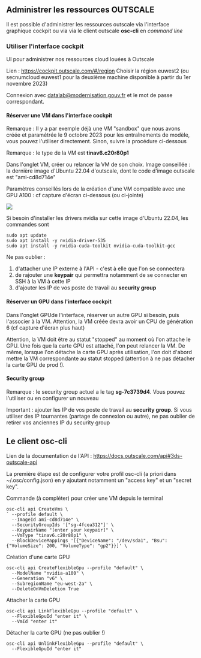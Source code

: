 ## Administrer les ressources OUTSCALE

Il est possible d'administrer les ressources outscale via l'interface graphique cockpit ou via via le client outscale  **osc-cli** en *command line*

### Utiliser l'interface cockpit

UI pour administrer nos ressources cloud louées à Outscale

Lien : https://cockpit.outscale.com/#/region
Choisir la région euwest2 (ou secnumcloud euwest1 pour la deuxième machine disponible à partir du 1er novembre 2023)

Connexion avec datalab@modernisation.gouv.fr et le mot de passe correspondant.

#### Réserver une VM dans l'interface cockpit

Remarque : Il y a par exemple déjà une VM "sandbox" que nous avons créée et paramétrée le 9 octobre 2023 pour les entraînements de modèle, vous pouvez l'utiliser directement. Sinon, suivre la procédure ci-dessous

Remarque : le type de la VM est **tinav6.c20r80p1**


Dans l'onglet VM, créer ou relancer la VM de son choix.
Image conseillée : la dernière image d'Ubuntu 22.04 d'outscale, dont le code d'image outscale est "ami-cd8d714e"

Paramètres conseillés lors de la création d'une VM compatible avec une GPU A100 : cf capture d'écran ci-dessous (ou ci-jointe) 


![](https://storage.gra.cloud.ovh.net/v1/AUTH_0f20d409cb2a4c9786c769e2edec0e06/padnumerique/uploads/8331a0c8-18c0-401c-a8c1-ab49485dac67.png)

Si besoin d'installer les drivers nvidia sur cette image d'Ubuntu 22.04, les commandes sont 
```
sudo apt update
sudo apt install -y nvidia-driver-535
sudo apt install -y nvidia-cuda-toolkit nvidia-cuda-toolkit-gcc
```
Ne pas oublier :
1) d'attacher une IP externe à l'API - c'est à elle que l'on se connectera 
2) de rajouter une **keypair** qui permettra notamment de se connecter en SSH à la VM à cette IP
3) d'ajouter les IP de vos poste de travail au **security group**

#### Réserver un GPU dans l'interface cockpit

Dans l'onglet GPUde l'interface, réserver un autre GPU si besoin, puis l'associer à la VM. Attention, la VM créée devra avoir un CPU de génération 6 (cf capture d'écran plus haut)

Attention, la VM doit être au statut "stopped" au moment où l'on attache le GPU. Une fois que la carte GPU est attaché, l'on peut relancer la VM. De même, lorsque l'on détache la carte GPU après utilisation, l'on doit d'abord mettre la VM correspondante au statut stopped (attention à ne pas détacher la carte GPU de prod !).

#### Security group

Remarque : le security group actuel a le tag **sg-7c3739d4**. Vous pouvez l'utiliser ou en configurer un nouveau

Important : ajouter les IP de vos poste de travail au **security group**. Si vous utiliser des IP tournantes (partage de connexion ou autre), ne pas oublier de retirer vos anciennes IP du security group

## Le client **osc-cli**

Lien de la documentation de l'API : https://docs.outscale.com/api#3ds-outscale-api

La première étape est de configurer votre profil osc-cli (a priori dans ~/.osc/config.json) en y ajoutant notamment un "access key" et un "secret key".

Commande (à compléter) pour créer une VM depuis le terminal
```
osc-cli api CreateVms \
` --profile default \
  --ImageId ami-cd8d714e" \
  --SecurityGroupIds '["sg-4fcea312"]' \
  --KeypairName "[enter your keypair]" \
  --VmType "tinav6.c20r80p1" \
  --BlockDeviceMappings '[{"DeviceName": "/dev/sda1", "Bsu":{"VolumeSize": 200, "VolumeType": "gp2"}}]' \
```

Création d'une carte GPU
```
osc-cli api CreateFlexibleGpu --profile "default" \
  --ModelName "nvidia-a100" \
  --Generation "v6" \
  --SubregionName "eu-west-2a" \
  --DeleteOnVmDeletion True
```

Attacher la carte GPU
```
osc-cli api LinkFlexibleGpu --profile "default" \
  --FlexibleGpuId "enter it" \
  --VmId "enter it"
```

Détacher la carte GPU (ne pas oublier !)
```
osc-cli api UnlinkFlexibleGpu --profile "default" \
  --FlexibleGpuId "enter it"
```
